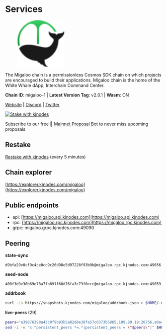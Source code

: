 # Services

<figure><img src="https://raw.githubusercontent.com/kj89/cosmos-images/main/logos/migaloo.png" width="150" alt=""><figcaption></figcaption></figure>

The Migaloo chain is a permissionless Cosmos SDK chain on which  projects are encouraged to build their applications. Migaloo chain  is the home of the White Whale dApp, Interchain Command Center.

**Chain ID**: migaloo-1 | **Latest Version Tag**: v2.0.1 | **Wasm**: ON

[Website](https://whitewhale.money) | [Discord](https://discord.gg/AyvcgD4jy3) | [Twitter](https://twitter.com/WhiteWhaleDefi)

[![Stake with kjnodes](https://i.ibb.co/cr44Q8j/button-stake-with-kjnodes.png)](https://restake.app/migaloo/migaloovaloper1jxtgnfw3tatfh90ju9j76dfrt3yea0zw2vnr8v)

Subscribe to our free [🤖 Mainnet Proposal Bot](https://t.me/kjnodes_proposal_bot) to never miss upcoming proposals

## Restake

[Restake with kjnodes](https://restake.app/migaloo/migaloovaloper1jxtgnfw3tatfh90ju9j76dfrt3yea0zw2vnr8v) (every 5 minutes)
## Chain explorer
[https://explorer.kjnodes.com/migaloo](https://explorer.kjnodes.com/migaloo)

## Public endpoints

* api: [https://migaloo.api.kjnodes.com](https://migaloo.api.kjnodes.com)
* rpc: [https://migaloo.rpc.kjnodes.com](https://migaloo.rpc.kjnodes.com)
* grpc: migaloo.grpc.kjnodes.com:49090

## Peering

**state-sync**

```text
d9bfa29e0cf9c4ce0cc9c26d98e5d97228f93b0b@migaloo.rpc.kjnodes.com:49656
```

**seed-node**

```text
400f3d9e30b69e78a7fb891f60d76fa3c73f0ecc@migaloo.rpc.kjnodes.com:49659
```

**addrbook**
```bash
curl -Ls https://snapshots.kjnodes.com/migaloo/addrbook.json > $HOME/.migalood/config/addrbook.json
```

**live-peers** (29)
```bash
peers="e39876398a43c0f9b93b5a82d8e38fa57c0373b5@65.109.89.19:20756,a0a450ead908bd65813322c1373802ef32c5736d@65.108.235.33:4000,51ca404bbc73d07fc0d6529388c90f807c5acf0b@65.109.104.72:20756,d20e91b12956469860da37a8e538305dad8d23d4@185.119.118.110:4000,aba0c3f98fb5bef1a0d991b8e2b8bba24f9908b6@65.108.111.236:55736,2e71dbd7d4c079ba7894c5287291c17ba58a6504@141.95.47.78:26656,2e756df28be5e4fa7d332ba732a160202ef86eee@167.235.21.165:26656,70d1818f50d983bfebf4c8546b221687b76cd4b0@51.81.107.95:20756,554eb4a15e05af8317c3f98d6efd51d1ace1bc9c@146.59.85.223:20756,ccaccdf6bafcb57197d86a1420a289cd39fe0ae9@85.10.200.231:8095,175ca82ab5b282549d68d79ff2c3703d26bcacef@141.94.109.71:20757,d9bfa29e0cf9c4ce0cc9c26d98e5d97228f93b0b@65.109.88.38:49656,f7dede5bd05eb9615c8c6fa273e25bd4f10f56b8@65.108.109.240:3000,9cb7ba30c7eb7e9b516b90e09ca0f53250927440@146.59.52.135:8095,8a9e42026a687b2762cefbd74584ccbd6afa0be1@65.109.83.124:26656,7e2bf7bdcc3b40a1dae4c9befb1ef1cb47d03c6d@65.108.10.37:26656,0c38efdc028867765e68f02979958468384ad087@51.89.155.2:23656,6870906f86e474d88d077c7c55af36debe49da04@178.162.165.194:7095,fe04ff9a13d8f0b23463e832f75eb5c845bd375e@213.239.214.73:7095,dfb44159d26b62affd7112367e082b2397bbff15@65.108.136.206:26656,2fd235d3f0a1a84abd197dcfdaf04fdabc092db8@168.119.62.80:26656,dfe5f91f824880e19d47475546d9874e0f2cea8c@5.79.74.229:8095,3b3428d679faa1bd498b3554ca798de3a0d802c6@162.19.89.8:20756,347e6fa3c974e91aee92da5793486ba3f1bae67d@23.88.112.67:26656,4236750928a4dcb742e50e30e500ebc9ee39f240@35.223.246.103:26656,0326c9ee117587b7ebe3b26b00820642a8cf48ff@65.108.238.102:20756,e91f650bb3d5b66762093150718af358c6355cc5@15.235.10.35:36656,2f1650c361f2f92d0e456960b01579c3484fa683@116.202.143.93:26656,d851052ed8a1c66dc90208b992f393602c26d786@57.128.82.243:33656"
sed -i -e "s|^persistent_peers *=.*|persistent_peers = \"$peers\"|" $HOME/.migalood/config/config.toml
```

